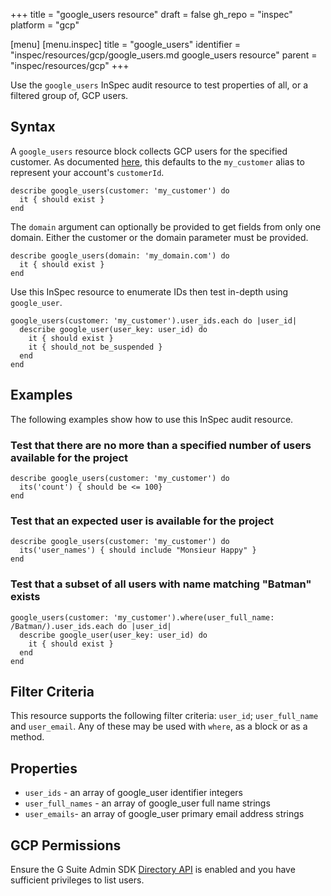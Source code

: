 +++
title = "google_users resource"
draft = false
gh_repo = "inspec"
platform = "gcp"

[menu]
  [menu.inspec]
    title = "google_users"
    identifier = "inspec/resources/gcp/google_users.md google_users resource"
    parent = "inspec/resources/gcp"
+++

Use the `google_users` InSpec audit resource to test properties of all, or a filtered group of, GCP users.

## Syntax

A `google_users` resource block collects GCP users for the specified customer. As documented [here](https://developers.google.com/admin-sdk/directory/v1/reference/users/list), this defaults to the `my_customer` alias to represent your account's `customerId`.

    describe google_users(customer: 'my_customer') do
      it { should exist }
    end

The `domain` argument can optionally be provided to get fields from only one domain. Either the customer or the domain parameter must be provided.

    describe google_users(domain: 'my_domain.com') do
      it { should exist }
    end

Use this InSpec resource to enumerate IDs then test in-depth using `google_user`.

    google_users(customer: 'my_customer').user_ids.each do |user_id|
      describe google_user(user_key: user_id) do
        it { should exist }
        it { should_not be_suspended }
      end
    end

## Examples

The following examples show how to use this InSpec audit resource.

### Test that there are no more than a specified number of users available for the project

    describe google_users(customer: 'my_customer') do
      its('count') { should be <= 100}
    end

### Test that an expected user is available for the project

    describe google_users(customer: 'my_customer') do
      its('user_names') { should include "Monsieur Happy" }
    end

### Test that a subset of all users with name matching "Batman" exists

    google_users(customer: 'my_customer').where(user_full_name: /Batman/).user_ids.each do |user_id|
      describe google_user(user_key: user_id) do
        it { should exist }
      end
    end

## Filter Criteria

This resource supports the following filter criteria: `user_id`; `user_full_name` and `user_email`. Any of these may be used with `where`, as a block or as a method.

## Properties

- `user_ids` - an array of google_user identifier integers
- `user_full_names` - an array of google_user full name strings
- `user_emails`- an array of google_user primary email address strings

## GCP Permissions

Ensure the G Suite Admin SDK [Directory API](https://developers.google.com/admin-sdk/directory/) is enabled and you have sufficient privileges to list users.
